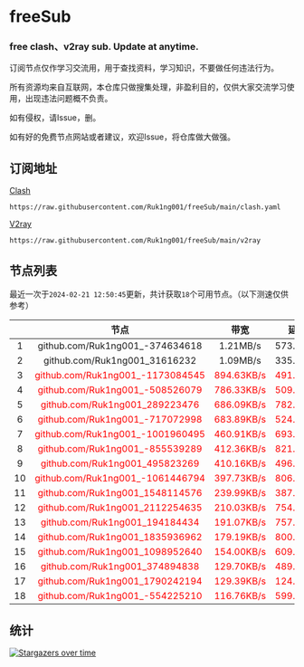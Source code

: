 # freeSub
### free clash、v2ray sub. Update at anytime.

订阅节点仅作学习交流用，用于查找资料，学习知识，不要做任何违法行为。

所有资源均来自互联网，本仓库只做搜集处理，非盈利目的，仅供大家交流学习使用，出现违法问题概不负责。

如有侵权，请Issue，删。

如有好的免费节点网站或者建议，欢迎Issue，将仓库做大做强。

## 订阅地址
[Clash](https://raw.githubusercontent.com/Ruk1ng001/freeSub/main/clash.yaml)
```
https://raw.githubusercontent.com/Ruk1ng001/freeSub/main/clash.yaml
```
[V2ray](https://raw.githubusercontent.com/Ruk1ng001/freeSub/main/v2ray)
```
https://raw.githubusercontent.com/Ruk1ng001/freeSub/main/v2ray
```

## 节点列表

最近一次于`2024-02-21 12:50:45`更新，共计获取`18`个可用节点。（以下测速仅供参考）

|  | 节点 | 带宽 | 延迟 |
|:-:|:--:|:--:|:--:|
 | 1 | github.com/Ruk1ng001_-374634618 | 1.21MB/s | 573.00ms |
 | 2 | github.com/Ruk1ng001_31616232 | 1.09MB/s | 335.00ms |
 | 3 | <font color=red>github.com/Ruk1ng001_-1173084545</font> | <font color=red>894.63KB/s</font> | <font color=red>491.00ms</font> |
 | 4 | <font color=red>github.com/Ruk1ng001_-508526079</font> | <font color=red>786.33KB/s</font> | <font color=red>509.00ms</font> |
 | 5 | <font color=red>github.com/Ruk1ng001_289223476</font> | <font color=red>686.09KB/s</font> | <font color=red>782.00ms</font> |
 | 6 | <font color=red>github.com/Ruk1ng001_-717072998</font> | <font color=red>683.89KB/s</font> | <font color=red>524.00ms</font> |
 | 7 | <font color=red>github.com/Ruk1ng001_-1001960495</font> | <font color=red>460.91KB/s</font> | <font color=red>693.00ms</font> |
 | 8 | <font color=red>github.com/Ruk1ng001_-855539289</font> | <font color=red>412.36KB/s</font> | <font color=red>821.00ms</font> |
 | 9 | <font color=red>github.com/Ruk1ng001_495823269</font> | <font color=red>410.16KB/s</font> | <font color=red>496.00ms</font> |
 | 10 | <font color=red>github.com/Ruk1ng001_-1061446794</font> | <font color=red>397.73KB/s</font> | <font color=red>806.00ms</font> |
 | 11 | <font color=red>github.com/Ruk1ng001_1548114576</font> | <font color=red>239.99KB/s</font> | <font color=red>387.00ms</font> |
 | 12 | <font color=red>github.com/Ruk1ng001_2112254635</font> | <font color=red>210.03KB/s</font> | <font color=red>754.00ms</font> |
 | 13 | <font color=red>github.com/Ruk1ng001_194184434</font> | <font color=red>191.07KB/s</font> | <font color=red>757.00ms</font> |
 | 14 | <font color=red>github.com/Ruk1ng001_1835936962</font> | <font color=red>179.19KB/s</font> | <font color=red>800.00ms</font> |
 | 15 | <font color=red>github.com/Ruk1ng001_1098952640</font> | <font color=red>154.00KB/s</font> | <font color=red>609.00ms</font> |
 | 16 | <font color=red>github.com/Ruk1ng001_374894838</font> | <font color=red>129.70KB/s</font> | <font color=red>489.00ms</font> |
 | 17 | <font color=red>github.com/Ruk1ng001_1790242194</font> | <font color=red>129.39KB/s</font> | <font color=red>124.00ms</font> |
 | 18 | <font color=red>github.com/Ruk1ng001_-554225210</font> | <font color=red>116.76KB/s</font> | <font color=red>599.00ms</font> |


## 统计

[![Stargazers over time](https://starchart.cc/Ruk1ng001/freeSub.svg)](https://starchart.cc/Ruk1ng001/freeSub)